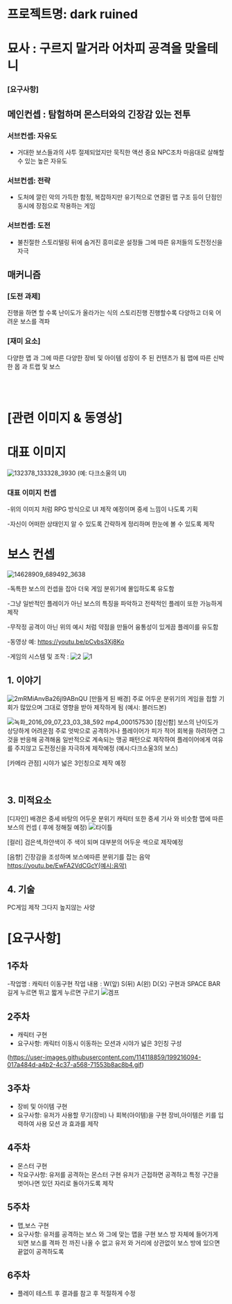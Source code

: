 # 프로젝트명: dark ruined 
# 묘사 : 구르지 말거라 어차피 공격을 맞을테니
### [요구사항]
## 메인컨셉 : 탐험하며 몬스터와의 긴장감 있는 전투

### 서브컨셉: 자유도
- 거대한 보스들과의 사투 절제되었지만 묵직한 액션 중요 NPC조차 마음대로 살해할 수 있는 높은 자유도
 
 ### 서브컨셉: 전략
- 도처에 깔린 악의 가득한 함정, 복잡하지만 유기적으로 연결된 맵 구조 등이 단점인 동시에 장점으로 작용하는 게임
 
 ### 서브컨셉: 도전
- 불친절한 스토리텔링 뒤에 숨겨진 흥미로운 설정들 그에 따른 유저들의 도전정신을 자극

## 매커니즘
### [도전 과제] 
진행을 하면 할 수록 난이도가 올라가는 식의 스토리진행
진행할수록 다양하고 더욱 어려운 보스를 격파

### [재미 요소]
다양한 맵 과 그에 따른 다양한 장비 및 아이템
성장이 주 된 컨텐츠가 됨
맵에 따른 신박한 몹 과 트랩 및 보스

<br><br>

# [관련 이미지 & 동영상]

# 대표 이미지
![132378_133328_3930](https://user-images.githubusercontent.com/114118859/195483430-6440b31c-8adf-4553-9668-4a22d87965ac.jpg)
(예: 다크소울의 UI)
### 대표 이미지 컨셉
-위의 이미지 처럼 RPG 방식으로 UI 제작 예정이며 중세 느낌이 나도록 기획

-자신이 어떠한 상태인지 알 수 있도록 간략하게 정리하며 한눈에 볼 수 있도록 제작

# 보스 컨셉
![14628909_689492_3638](https://user-images.githubusercontent.com/114118859/195484193-75bb12a3-3d52-40b8-8993-618d91d6c25a.jpg)

-독특한 보스의 컨셉을 잡아 더욱 게임 분위기에 몰입하도록 유도함

-그냥 일반적인 플레이가 아닌 보스의 특징을 파악하고 전략적인 플레이 또한 가능하게 제작

-무작정 공격이 아닌 위의 예시 처럼 약점을 만들어 융통성이 있게끔 플레이를 유도함

-동영상 예: https://youtu.be/pCvbs3Xj8Ko

-게임의 시스템 및 조작 :
![2](https://user-images.githubusercontent.com/114118859/196828992-757e676c-ae33-48d4-b20a-7184aa20952a.PNG)
![1](https://user-images.githubusercontent.com/114118859/196829059-8fa5158d-f531-4886-985a-e087fbc50a05.PNG)



## 1. 이야기

![2mRMiAnvBa26jl9ABnQU](https://user-images.githubusercontent.com/114118859/194302090-6aa791ca-ef46-43fb-b97a-79f5ae2a061f.jpg)
[만들게 된 배경]
주로 어두운 분위기의 게임을 접할 기회가 많았으며 그대로 영향을 받아 제작하게 됨
(예시: 블러드본)




![녹화_2016_09_07_23_03_38_592 mp4_000157530](https://user-images.githubusercontent.com/114118859/194302278-96d488db-7594-4b95-91d2-96aa3e21558e.gif)
[참신함]
보스의 난이도가 상당하게 어려운점 주로 엇박으로 공격하거나 플레이어가 피가 적어 회복을 하려하면 그것을 반응해 공격해옴
일반적으로 계속되는 맹공 패턴으로 제작하여 플레이어에게 여유를 주지않고 도전정신을 자극하게 제작예정
(예시:다크소울3의 보스)

[카메라 관점]
시야가 넓은 3인칭으로 제작 예정


<br>

## 3. 미적요소
[디자인]
배경은 중세 바탕의 어두운 분위기 캐릭터 또한 중세 기사 와 비슷함
맵에 따른 보스의 컨셉 ( 후에 정해질 예정)
![타이틀](https://user-images.githubusercontent.com/114118859/194302421-7aa75611-1731-4354-8736-19995af07745.jpg)

[컬러]
검은색,하얀색이 주 색이 되며 대부분의 어두운 색으로 제작예정

[음향]
긴장감을 조성하며 보스에따른 분위기를 잡는 음악
https://youtu.be/EwFA2VdCGcY(예시:음악)
<br>

## 4. 기술
PC게임 제작 그다지 높지않는 사양

# **[요구사항]**

## 1주차
-작업명 : 캐릭터 이동구현
작업 내용 : W(앞) S(뒤) A(왼) D(오) 구현과
SPACE BAR 길게 누르면 뛰고 짧게 누르면 구르기
![겜프](https://user-images.githubusercontent.com/114118859/198861523-27da07e5-9db4-4720-87b7-260a66d9ddf4.gif)

## 2주차
- 캐릭터 구현
- 요구사항: 캐릭터 이동시 이동하는 모션과 시야가 넓은 3인칭 구성


(https://user-images.githubusercontent.com/114118859/199216094-017a484d-a4b2-4c37-a568-71553b8ac8b4.gif)


## 3주차
- 장비 및 아이템 구현
- 요구사항: 유저가 사용할 무기(장비) 나 회복(아이템)을 구현
장비,아이템은 키를 입력하여 사용 모션 과 효과를 제작

## 4주차
- 몬스터 구현
- 작요구사항: 유저를 공격하는 몬스터 구현
유저가 근접하면 공격하고 특정 구간을 벗어나면 있던 자리로 돌아가도록 제작

## 5주차
- 맵,보스 구현
- 요구사항: 유저를 공격하는 보스 와 그에 맞는 맵을 구현
보스 방 자체에 들어가게 되면 보스를 격파 전 까진 나올 수 없고
유저 와 거리에 상관없이 보스 방에 있으면 끝없이 공격하도록 

## 6주차
- 플레이 테스트 후 결과를 참고 후 적절하게 수정
